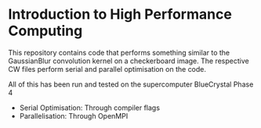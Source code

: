 # Introduction to High Performance Computing

This repository contains code that performs something similar to the GaussianBlur convolution kernel on a checkerboard image. The respective CW files perform serial and parallel optimisation on the code.

All of this has been run and tested on the supercomputer BlueCrystal Phase 4

* Serial Optimisation: Through compiler flags 
* Parallelisation: Through OpenMPI
